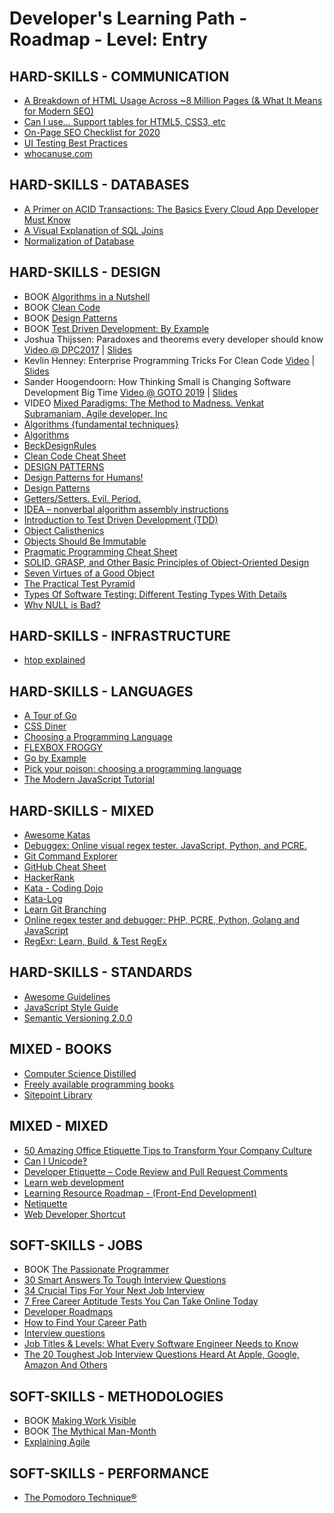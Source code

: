 # Developer's Learning Path - Roadmap - Level: Entry

## HARD-SKILLS - COMMUNICATION
 - [A Breakdown of HTML Usage Across ~8 Million Pages (& What It Means for Modern SEO)](https://moz.com/blog/a-breakdown-of-html-usage-across-8-million-pages)
 - [Can I use... Support tables for HTML5, CSS3, etc](https://caniuse.com/)
 - [On-Page SEO Checklist for 2020](https://www.gotchseo.com/on-page-seo/)
 - [UI Testing Best Practices](https://github.com/NoriSte/ui-testing-best-practices)
 - [whocanuse.com](https://whocanuse.com/)

## HARD-SKILLS - DATABASES
 - [A Primer on ACID Transactions: The Basics Every Cloud App Developer Must Know](https://blog.yugabyte.com/a-primer-on-acid-transactions/)
 - [A Visual Explanation of SQL Joins](https://blog.codinghorror.com/a-visual-explanation-of-sql-joins/)
 - [Normalization of Database](https://www.studytonight.com/dbms/database-normalization.php)

## HARD-SKILLS - DESIGN
 - BOOK [Algorithms in a Nutshell](https://www.amazon.com/Algorithms-Nutshell-Desktop-Quick-Reference/dp/1491948922)
 - BOOK [Clean Code](https://www.amazon.com/Clean-Code-Handbook-Software-Craftsmanship/dp/0132350882)
 - BOOK [Design Patterns](https://www.amazon.com/Design-Patterns-Elements-Reusable-Object-Oriented/dp/0201633612)
 - BOOK [Test Driven Development: By Example](https://www.amazon.com/Test-Driven-Development-By-Example/dp/0321146530)
 - Joshua Thijssen: Paradoxes and theorems every developer should know [Video @ DPC2017](https://www.youtube.com/watch?v=JBUIIQnVfBQ) | [Slides](https://speakerdeck.com/jaytaph/paradoxes-and-theorems-every-developer-should-know-3)
 - Kevlin Henney: Enterprise Programming Tricks For Clean Code [Video](https://www.youtube.com/watch?v=dC9vdQkU-xI) | [Slides](https://www.slideshare.net/Kevlin/clean-coders-hate-what-happens-to-your-code-when-you-use-these-enterprise-programming-tricks-77305014)
 - Sander Hoogendoorn: How Thinking Small is Changing Software Development Big Time [Video @ GOTO 2019](https://www.youtube.com/watch?v=YCQMiFF9QXM) | [Slides](https://www.slideshare.net/aahoogendoorn/its-a-small-world-after-all-how-thinking-small-changes-software-big-time)
 - VIDEO [Mixed Paradigms: The Method to Madness. Venkat Subramaniam, Agile developer, Inc](https://www.youtube.com/watch?v=QYBRifsWHD0)
 - [Algorithms {fundamental techniques}](https://en.wikibooks.org/wiki/Algorithms)
 - [Algorithms](https://www.geeksforgeeks.org/fundamentals-of-algorithms/)
 - [BeckDesignRules](https://martinfowler.com/bliki/BeckDesignRules.html)
 - [Clean Code Cheat Sheet](https://www.bbv.ch/images/bbv/pdf/downloads/V2_Clean_Code_V3.pdf)
 - [DESIGN PATTERNS](https://refactoring.guru/design-patterns)
 - [Design Patterns for Humans!](https://github.com/kamranahmedse/design-patterns-for-humans)
 - [Design Patterns](https://sourcemaking.com/design_patterns)
 - [Getters/Setters. Evil. Period.](https://www.yegor256.com/2014/09/16/getters-and-setters-are-evil.html)
 - [IDEA – nonverbal algorithm assembly instructions](https://idea-instructions.com/)
 - [Introduction to Test Driven Development (TDD)](http://agiledata.org/essays/tdd.html)
 - [Object Calisthenics](https://williamdurand.fr/2013/06/03/object-calisthenics/)
 - [Objects Should Be Immutable](https://www.yegor256.com/2014/06/09/objects-should-be-immutable.html)
 - [Pragmatic Programming Cheat Sheet](https://cheatography.com/marconlsantos/cheat-sheets/pragmatic-programming/)
 - [SOLID, GRASP, and Other Basic Principles of Object-Oriented Design](https://dzone.com/articles/solid-grasp-and-other-basic-principles-of-object-o)
 - [Seven Virtues of a Good Object](https://www.yegor256.com/2014/11/20/seven-virtues-of-good-object.html)
 - [The Practical Test Pyramid](https://martinfowler.com/articles/practical-test-pyramid.html)
 - [Types Of Software Testing: Different Testing Types With Details](https://www.softwaretestinghelp.com/types-of-software-testing/)
 - [Why NULL is Bad?](https://www.yegor256.com/2014/05/13/why-null-is-bad.html)

## HARD-SKILLS - INFRASTRUCTURE
 - [htop explained](https://peteris.rocks/blog/htop/)

## HARD-SKILLS - LANGUAGES
 - [A Tour of Go](https://tour.golang.org/)
 - [CSS Diner](https://flukeout.github.io/)
 - [Choosing a Programming Language](https://docs.microsoft.com/en-us/previous-versions/cc168615(v=msdn.10))
 - [FLEXBOX FROGGY](https://flexboxfroggy.com/)
 - [Go by Example](https://gobyexample.com/)
 - [Pick your poison: choosing a programming language](http://www.readme.lk/busting-bubbles-ten-popular-programming-languages/)
 - [The Modern JavaScript Tutorial](https://javascript.info/)

## HARD-SKILLS - MIXED
 - [Awesome Katas](https://github.com/gamontal/awesome-katas)
 - [Debuggex: Online visual regex tester. JavaScript, Python, and PCRE.](https://www.debuggex.com/)
 - [Git Command Explorer](https://gitexplorer.com/)
 - [GitHub Cheat Sheet](https://github.com/tiimgreen/github-cheat-sheet)
 - [HackerRank](https://www.hackerrank.com/)
 - [Kata - Coding Dojo](http://codingdojo.org/kata/)
 - [Kata-Log](https://kata-log.rocks/)
 - [Learn Git Branching](https://learngitbranching.js.org/)
 - [Online regex tester and debugger: PHP, PCRE, Python, Golang and JavaScript](https://regex101.com/)
 - [RegExr: Learn, Build, & Test RegEx](https://regexr.com/)

## HARD-SKILLS - STANDARDS
 - [Awesome Guidelines](https://github.com/Kristories/awesome-guidelines)
 - [JavaScript Style Guide](https://github.com/airbnb/javascript)
 - [Semantic Versioning 2.0.0](https://semver.org/)

## MIXED - BOOKS
 - [Computer Science Distilled](https://sourcemaking.com/computer-science-distilled)
 - [Freely available programming books](https://github.com/EbookFoundation/free-programming-books)
 - [Sitepoint Library](https://www.sitepoint.com/premium/library/)

## MIXED - MIXED
 - [50 Amazing Office Etiquette Tips to Transform Your Company Culture](https://smallbiztrends.com/2017/06/office-etiquette.html)
 - [Can I Unicode‽](https://mathiasbynens.github.io/caniunicode/)
 - [Developer Etiquette – Code Review and Pull Request Comments](https://erikzaadi.com/2019/09/29/pull-request-etiquette-a-set-of-simple-rules-for-your-code-review/)
 - [Learn web development](https://developer.mozilla.org/en-US/docs/Learn)
 - [Learning Resource Roadmap - (Front-End Development)](https://github.com/devcenter-square/Learning-Resource-Path-Front-End)
 - [Netiquette](https://www.fau.edu/oit/student/netiquette.php)
 - [Web Developer Shortcut](https://github.com/rkukuh/web-developer-shortcut)

## SOFT-SKILLS - JOBS
 - BOOK [The Passionate Programmer](https://www.amazon.com/Passionate-Programmer-Remarkable-Development-Pragmatic-ebook/dp/B00AYQNR5U)
 - [30 Smart Answers To Tough Interview Questions](https://www.businessinsider.com/30-smart-answers-to-tough-interview-questions-2013-8)
 - [34 Crucial Tips For Your Next Job Interview](https://www.lifehack.org/articles/work/34-crucial-tips-for-your-next-job-interview.html)
 - [7 Free Career Aptitude Tests You Can Take Online Today](https://blog.hubspot.com/marketing/career-aptitude-tests)
 - [Developer Roadmaps](https://roadmap.sh/)
 - [How to Find Your Career Path](https://lifehacker.com/top-10-ways-to-find-your-career-path-1628537579)
 - [Interview questions](https://github.com/odino/interviews)
 - [Job Titles & Levels: What Every Software Engineer Needs to Know](https://www.holloway.com/s/trh-job-titles-levels-fundamentals-for-software-engineering)
 - [The 20 Toughest Job Interview Questions Heard At Apple, Google, Amazon And Others](https://www.businessinsider.com/toughest-job-interview-questions-2013-7)

## SOFT-SKILLS - METHODOLOGIES
 - BOOK [Making Work Visible](https://www.amazon.com/Making-Work-Visible-Exposing-Optimize/dp/1942788150)
 - BOOK [The Mythical Man-Month](https://www.amazon.com/Mythical-Man-Month-Essays-Software-Engineering/dp/0201835959) 
 - [Explaining Agile](https://www.forbes.com/sites/stevedenning/2016/09/08/explaining-agile/)

## SOFT-SKILLS - PERFORMANCE
 - [The Pomodoro Technique®](https://francescocirillo.com/pages/pomodoro-technique)
